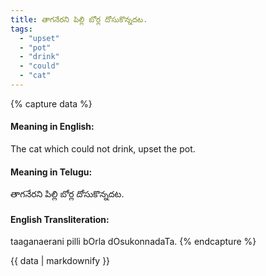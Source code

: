 ```yaml
---
title: తాగనేరని పిల్లి బోర్ల దోసుకొన్నదట.
tags:
  - "upset"
  - "pot"
  - "drink"
  - "could"
  - "cat"
---
```


{% capture data %}
#### Meaning in English:
The cat which could not drink, upset the pot.

#### Meaning in Telugu:
తాగనేరని పిల్లి బోర్ల దోసుకొన్నదట.

#### English Transliteration:
taaganaerani pilli bOrla dOsukonnadaTa.
{% endcapture %}

<div class="notice">{{ data | markdownify }}</div>

